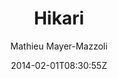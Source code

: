 ---
title: "Hikari"
github: https://github.com/mx3m/hikari-for-Jekyll
demo: http://mx3m.github.io/hikari-for-Jekyll/
author: Mathieu Mayer-Mazzoli

ssg:
  - Jekyll
cms:
  - No Cms
date: 2014-02-01T08:30:55Z
github_branch: gh-pages
description: "An open-source theme for Jekyll"
stale: true
---